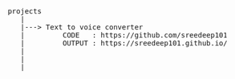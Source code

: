 <pre>

        projects 
           |
           |---> Text to voice converter
           |         CODE   : https://github.com/sreedeep101/Projects/tree/Text-to-voice   
           |         OUTPUT : https://sreedeep101.github.io/Projects/
           |
           |
           |
</pre>
